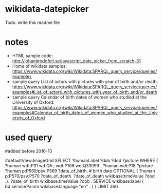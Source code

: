 # wikidata-datepicker

Todo: write this readme file

# notes

* HTML sample code: http://johanbroddfelt.se/javascript_date_picker_from_scratch-31
* Home of wikidata samples: https://www.wikidata.org/wiki/Wikidata:SPARQL_query_service/queries/examples
* sample query List of actors with pictures with year of birth and/or death: https://www.wikidata.org/wiki/Wikidata:SPARQL_query_service/queries/examples#List_of_actors_with_pictures_with_year_of_birth_and/or_death
* sample query Calendar of birth dates of women who studied at the University of Oxford: https://www.wikidata.org/wiki/Wikidata:SPARQL_query_service/queries/examples#Calendar_of_birth_dates_of_women_who_studied_at_the_University_of_Oxford

# used query

#added before 2016-10

#defaultView:ImageGrid
SELECT ?humanLabel ?dob ?dod ?picture
WHERE
{
?human wdt:P31 wd:Q5
; wdt:P106 wd:Q33999 .
?human wdt:P18 ?picture .
    ?human p:P569/psv:P569 ?date_of_birth. # birth date
OPTIONAL { ?human p:P570/psv:P570 ?date_of_death. ?date_of_death wikibase:timeValue ?dod .}.
    ?date_of_birth wikibase:timeValue ?dob .
SERVICE wikibase:label {
bd:serviceParam wikibase:language "en" .
}
}
LIMIT 366
